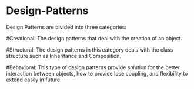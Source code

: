# Design-Patterns
Design Patterns are divided into three categories:

#Creational: The design patterns that deal with the creation of an object.

#Structural: The design patterns in this category deals with the class structure such as Inheritance and Composition.

#Behavioral: This type of design patterns provide solution for the better interaction between objects, how to provide lose coupling, and flexibility to extend easily in future.

